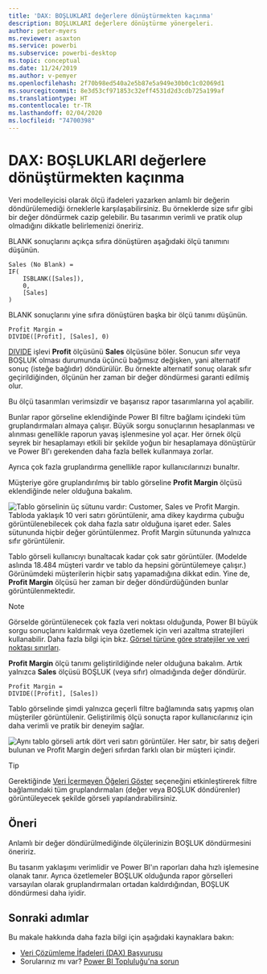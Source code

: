 ```yaml
---
title: 'DAX: BOŞLUKLARI değerlere dönüştürmekten kaçınma'
description: BOŞLUKLARI değerlere dönüştürme yönergeleri.
author: peter-myers
ms.reviewer: asaxton
ms.service: powerbi
ms.subservice: powerbi-desktop
ms.topic: conceptual
ms.date: 11/24/2019
ms.author: v-pemyer
ms.openlocfilehash: 2f70b98ed540a2e5b87e5a949e30b0c1c02069d1
ms.sourcegitcommit: 8e3d53cf971853c32eff4531d2d3cdb725a199af
ms.translationtype: HT
ms.contentlocale: tr-TR
ms.lasthandoff: 02/04/2020
ms.locfileid: "74700398"
---
```

# <a name="dax-avoid-converting-blanks-to-values"></a>DAX: BOŞLUKLARI değerlere dönüştürmekten kaçınma

Veri modelleyicisi olarak ölçü ifadeleri yazarken anlamlı bir değerin döndürülemediği örneklerle karşılaşabilirsiniz. Bu örneklerde size sıfır gibi bir değer döndürmek cazip gelebilir. Bu tasarımın verimli ve pratik olup olmadığını dikkatle belirlemenizi öneririz.

BLANK sonuçlarını açıkça sıfıra dönüştüren aşağıdaki ölçü tanımını düşünün.

```dax
Sales (No Blank) =
IF(
    ISBLANK([Sales]),
    0,
    [Sales]
)
```

BLANK sonuçlarını yine sıfıra dönüştüren başka bir ölçü tanımı düşünün.

```dax
Profit Margin =
DIVIDE([Profit], [Sales], 0)
```

[DIVIDE](/dax/divide-function-dax) işlevi **Profit** ölçüsünü **Sales** ölçüsüne böler. Sonucun sıfır veya BOŞLUK olması durumunda üçüncü bağımsız değişken, yani alternatif sonuç (isteğe bağlıdır) döndürülür. Bu örnekte alternatif sonuç olarak sıfır geçirildiğinden, ölçünün her zaman bir değer döndürmesi garanti edilmiş olur.

Bu ölçü tasarımları verimsizdir ve başarısız rapor tasarımlarına yol açabilir.

Bunlar rapor görseline eklendiğinde Power BI filtre bağlamı içindeki tüm gruplandırmaları almaya çalışır. Büyük sorgu sonuçlarının hesaplanması ve alınması genellikle raporun yavaş işlenmesine yol açar. Her örnek ölçü seyrek bir hesaplamayı etkili bir şekilde yoğun bir hesaplamaya dönüştürür ve Power BI'ı gerekenden daha fazla bellek kullanmaya zorlar.

Ayrıca çok fazla gruplandırma genellikle rapor kullanıcılarınızı bunaltır.

Müşteriye göre gruplandırılmış bir tablo görseline **Profit Margin** ölçüsü eklendiğinde neler olduğuna bakalım.

![Tablo görselinin üç sütunu vardır: Customer, Sales ve Profit Margin. Tabloda yaklaşık 10 veri satırı görüntülenir, ama dikey kaydırma çubuğu görüntülenebilecek çok daha fazla satır olduğuna işaret eder. Sales sütununda hiçbir değer görüntülenmez. Profit Margin sütununda yalnızca sıfır görüntülenir.](media/dax-avoid-converting-blank/table-visual-poor.png)

Tablo görseli kullanıcıyı bunaltacak kadar çok satır görüntüler. (Modelde aslında 18.484 müşteri vardır ve tablo da hepsini görüntülemeye çalışır.) Görünümdeki müşterilerin hiçbir satış yapamadığına dikkat edin. Yine de, **Profit Margin** ölçüsü her zaman bir değer döndürdüğünden bunlar görüntülenmektedir.

> [!NOTE]
> Görselde görüntülenecek çok fazla veri noktası olduğunda, Power BI büyük sorgu sonuçlarını kaldırmak veya özetlemek için veri azaltma stratejileri kullanabilir. Daha fazla bilgi için bkz. [Görsel türüne göre stratejiler ve veri noktası sınırları](../visuals/power-bi-data-points.md).

**Profit Margin** ölçü tanımı geliştirildiğinde neler olduğuna bakalım. Artık yalnızca **Sales** ölçüsü BOŞLUK (veya sıfır) olmadığında değer döndürür.

```dax
Profit Margin =
DIVIDE([Profit], [Sales])
```

Tablo görselinde şimdi yalnızca geçerli filtre bağlamında satış yapmış olan müşteriler görüntülenir. Geliştirilmiş ölçü sonuçta rapor kullanıcılarınız için daha verimli ve pratik bir deneyim sağlar.

![Aynı tablo görseli artık dört veri satırı görüntüler. Her satır, bir satış değeri bulunan ve Profit Margin değeri sıfırdan farklı olan bir müşteri içindir.](media/dax-avoid-converting-blank/table-visual-good.png)

> [!TIP]
> Gerektiğinde [Veri İçermeyen Öğeleri Göster](../desktop-show-items-no-data.md) seçeneğini etkinleştirerek filtre bağlamındaki tüm gruplandırmaları (değer veya BOŞLUK döndürenler) görüntüleyecek şekilde görseli yapılandırabilirsiniz.

## <a name="recommendation"></a>Öneri

Anlamlı bir değer döndürülmediğinde ölçülerinizin BOŞLUK döndürmesini öneririz.

Bu tasarım yaklaşımı verimlidir ve Power BI'ın raporları daha hızlı işlemesine olanak tanır. Ayrıca özetlemeler BOŞLUK olduğunda rapor görselleri varsayılan olarak gruplandırmaları ortadan kaldırdığından, BOŞLUK döndürmesi daha iyidir.

## <a name="next-steps"></a>Sonraki adımlar

Bu makale hakkında daha fazla bilgi için aşağıdaki kaynaklara bakın:

- [Veri Çözümleme İfadeleri (DAX) Başvurusu](/dax/)
- Sorularınız mı var? [Power BI Topluluğu'na sorun](https://community.powerbi.com/)
